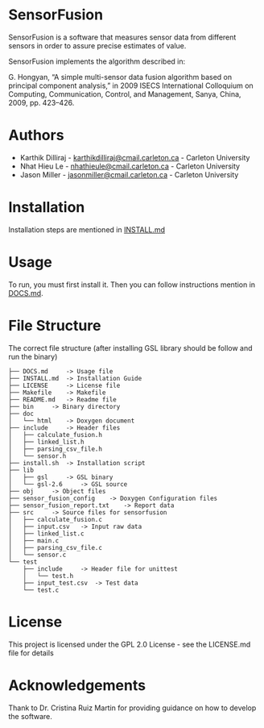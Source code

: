 # SensorFusion

SensorFusion is a software that measures sensor data from different sensors in order to assure precise estimates of value.

SensorFusion implements the algorithm described in:

G. Hongyan, “A simple multi-sensor data fusion algorithm based on principal component analysis,” in 2009 ISECS International Colloquium on Computing, Communication, Control, and Management, Sanya, China, 2009, pp. 423–426.

# Authors

- Karthik Dilliraj - karthikdilliraj@cmail.carleton.ca - Carleton University
- Nhat Hieu Le - nhathieule@cmail.carleton.ca - Carleton University
- Jason Miller - jasonmiller@cmail.carleton.ca - Carleton University

# Installation

Installation steps are mentioned in [INSTALL.md](https://github.com/karthikdilliraj/sensorfusion/blob/dev/INSTALL.md)

# Usage

To run, you must first install it. Then you can follow instructions mention in
[DOCS.md](https://github.com/karthikdilliraj/sensorfusion/blob/master/DOCS.md).

# File Structure

The correct file structure (after installing GSL library should be follow and run the binary)
```
├── DOCS.md 	-> Usage file
├── INSTALL.md 	-> Installation Guide
├── LICENSE 	-> License file
├── Makefile 	-> Makefile
├── README.md 	-> Readme file
├── bin 	-> Binary directory
├── doc
│   └── html 	-> Doxygen document
├── include 	-> Header files
│   ├── calculate_fusion.h 	
│   ├── linked_list.h
│   ├── parsing_csv_file.h
│   └── sensor.h
├── install.sh 	-> Installation script
├── lib
│   ├── gsl 	-> GSL binary
│   └── gsl-2.6 	-> GSL source
├── obj 	-> Object files
├── sensor_fusion_config 	-> Doxygen Configuration files
├── sensor_fusion_report.txt 	-> Report data
├── src 	-> Source files for sensorfusion
│   ├── calculate_fusion.c
│   ├── input.csv 	-> Input raw data
│   ├── linked_list.c
│   ├── main.c
│   ├── parsing_csv_file.c
│   └── sensor.c
└── test 
    ├── include		-> Header file for unittest
    │   └── test.h
    ├── input_test.csv 	-> Test data
    └── test.c
```

# License

This project is licensed under the GPL 2.0 License - see the LICENSE.md file for details

# Acknowledgements

Thank to Dr. Cristina Ruiz Martin for providing guidance on how to develop the software.
